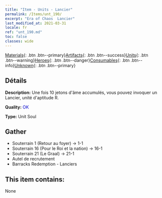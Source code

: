 ```yaml
---
title: "Item - Units - Lancier"
permalink: /Items/unt_190/
excerpt: "Era of Chaos  Lancier"
last_modified_at: 2021-03-31
locale: fr
ref: "unt_190.md"
toc: false
classes: wide
---
```

 [Materials](/fr/Items/){: .btn .btn--primary}[Artifacts](/fr/Items/Artifacts/){: .btn .btn--success}[Units](/fr/Items/Units/){: .btn .btn--warning}[Heroes](/fr/Items/Heroes/){: .btn .btn--danger}[Consumables](/fr/Items/Consumables/){: .btn .btn--info}[Unknown](/fr/Items/Unknown/){: .btn .btn--primary}

## Détails
 **Description:** Une fois 10 jetons d'âme accumulés, vous pouvez invoquer un Lancier, unité d'aptitude R.

 **Quality:** <span style="color: #0000CD">OK</span>

 **Type:** Unit Soul

## Gather

*    Souterrain 1 (Retour au foyer) -> 1-1 
*    Souterrain 16 (Pour le Roi et la nation) -> 16-1 
*    Souterrain 21 (Le Graal) -> 21-1 
*    Autel de recrutement 
*    Barracks Redemption - Lanciers 

## This item contains:

  None

